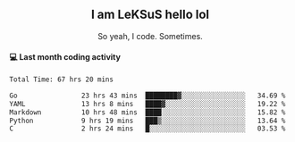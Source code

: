 <h2 align="center">I am LeKSuS hello lol</h2>
<p align="center">So yeah, I code. Sometimes.</p>

#### :computer: Last month coding activity
<!--START_SECTION:waka-->

```txt
Total Time: 67 hrs 20 mins

Go                23 hrs 43 mins  ████████▓░░░░░░░░░░░░░░░░   34.69 %
YAML              13 hrs 8 mins   ████▓░░░░░░░░░░░░░░░░░░░░   19.22 %
Markdown          10 hrs 48 mins  ████░░░░░░░░░░░░░░░░░░░░░   15.82 %
Python            9 hrs 19 mins   ███▒░░░░░░░░░░░░░░░░░░░░░   13.64 %
C                 2 hrs 24 mins   █░░░░░░░░░░░░░░░░░░░░░░░░   03.53 %
```

<!--END_SECTION:waka-->
